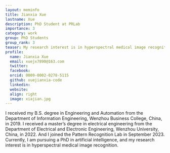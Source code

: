 ```yaml
---
layout: meminfo
title: Jianxia Xue 
lastname: Xue
description: PhD Student at PRLab
importance: 3
category: work
group: PhD Students
group_rank: 3
teaser: My research interest is in hyperspectral medical image recognition...
profile:
  name: Jianxia Xue
  email: xuejx7890@163.com
  twitter:
  facebook:
  orcid: 0009-0002-0278-5115
  github: xuejianxia-code
  linkedin:
  website:
  align: right
  image: xiajian.jpg
---
```



I received my B.S. degree in Engineering and Automation from the Department of Information Engineering, Wenzhou Business College, China, in 2019.
I received a master’s degree in electrical engineering from the Department of Electrical and Electronic Engineering, Wenzhou University, China, in 2022. And I joined the Pattern Recognition Lab in September 2023. 
Currently, I am pursuing a PhD in artificial intelligence, and my research interest is in hyperspectral medical image recognition.


